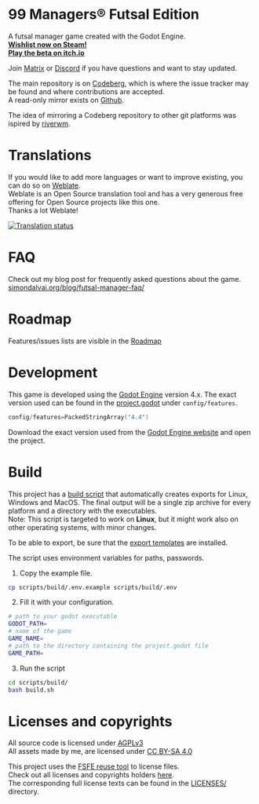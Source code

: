 <!--
SPDX-FileCopyrightText: 2023 Simon Dalvai <info@simondalvai.org>

SPDX-License-Identifier: CC0-1.0
-->

# 99 Managers® Futsal Edition
A futsal manager game created with the Godot Engine.  
**[Wishlist now on Steam!](https://store.steampowered.com/app/3334770/99_Managers_Futsal_Edition/)**  
**[Play the beta on itch.io](https://simondalvai.itch.io/99managers-futsal-edition)**

Join [Matrix](https://matrix.to/#/%23s9i.org:matrix.org) or [Discord](https://discord.gg/a5DSHZKkA8) if you have questions and want to stay updated.

The main repository is on [Codeberg](https://codeberg.org/dulvui/99managers-futsal-edition),
which is where the issue tracker may be found and where contributions are accepted.  
A read-only mirror exists on [Github](https://github.com/dulvui/99managers-futsal-edition).

The idea of mirroring a Codeberg repository to other git platforms was ispired by [riverwm](https://codeberg.org/river/river).

# Translations
If you would like to add more languages or want to improve existing, you can do so on [Weblate](https://hosted.weblate.org/engage/99-managers-futsal-edition/).  
Weblate is an Open Source translation tool and has a very generous free offering for Open Source projects like this one.  
Thanks a lot Weblate!

<a href="https://hosted.weblate.org/engage/99-managers-futsal-edition/">
<img src="https://hosted.weblate.org/widget/99-managers-futsal-edition/game/287x66-white.png" alt="Translation status" />
</a>

# FAQ
Check out my blog post for frequently asked questions about the game.  
[simondalvai.org/blog/futsal-manager-faq/](https://simondalvai.org/blog/99managers-futsal-faq/)

# Roadmap
Features/issues lists are visible in the [Roadmap](ROADMAP.md) 

# Development
This game is developed using the [Godot Engine](https://godotengine.org/) version 4.x.
The exact version used can be found in the [project.godot](game/project.godot) under `config/features`.
```c
config/features=PackedStringArray("4.4")
```
Download the exact version used from the [Godot Engine website](https://godotengine.org/) and open the project.

# Build
This project has a [build script](scripts/build/build.sh) that automatically creates exports for Linux, Windows and MacOS.
The final output will be a single zip archive for every platform and a directory with the executables.  
Note: This script is targeted to work on **Linux**, but it might work also on other operating systems, with minor changes.

To be able to export, be sure that the [export templates](https://docs.godotengine.org/en/latest/tutorials/export/exporting_projects.html#export-templates)
are installed.

The script uses environment variables for paths, passwords.  
1) Copy the example file.
```bash
cp scripts/build/.env.example scripts/build/.env
```
2) Fill it with your configuration.
```bash
# path to your godot executable
GODOT_PATH=
# name of the game
GAME_NAME=
# path to the directory containing the project.godot file
GAME_PATH=
```
3) Run the script
```bash
cd scripts/build/
bash build.sh
```

# Licenses and copyrights
All source code is licensed under [AGPLv3](LICENSES/AGPL-3.0-or-later.txt)  
All assets made by me, are licensed under [CC BY-SA 4.0](LICENSES/CC-BY-SA-4.0.txt)

This project uses the [FSFE reuse tool](https://github.com/fsfe/reuse-tool) to license files.  
Check out all licenses and copyrights holders [here](REUSE.toml).  
The corresponding full license texts can be found in the [LICENSES/](./LICENSES/) directory.

